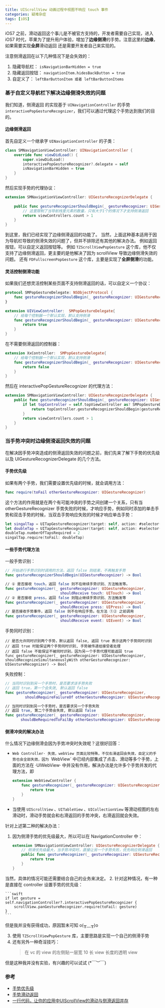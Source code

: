 ```yaml
---
title: UIScrollView 动画过程中视图不响应 touch 事件
categories: 疑难杂症
tags: [iOS]
---
```


iOS7 之前，滑动返回这个事儿是不被官方支持的，开发者需要自己实现，进入 iOS7 时代，苹果为了提升用户体验，增加了**边缘侧滑**的手势。注意这里的**边缘**，如果需要实现**全屏**滑动返回 还是需要开发者自己来实现的。

<!-- more -->

注意侧滑返回在以下几种情况下是会失效的：

1. 隐藏导航栏： `isNavigationBarHidden = true`
2. 隐藏返回按钮： `navigationItem.hidesBackButton = true`
3. 自定义了： `leftBarButtonItem 或者 leftBarButtonItems`

### 基于自定义导航栏下解决边缘侧滑失效的问题

我们知道，侧滑返回 的实现基于 `UINavigationController` 的手势 `interactivePopGestureRecognizer`，我们可以通过代理这个手势达到我们的目的。

#### 边缘侧滑返回

首先自定义一个继承字 `UINavigationController` 的子类：

```swift
class SMNavigationViewController: UINavigationController { 
    override func viewDidLoad() {
        super.viewDidLoad()
        interactivePopGestureRecognizer?.delegate = self
        isNavigationBarHidden = true
    }
}
```

然后实现手势的代理协议：

```swift
extension SMNavigationViewController: UIGestureRecognizerDelegate {
 
    public func gestureRecognizerShouldBegin(_ gestureRecognizer: UIGestureRecognizer) -> Bool {
        // 这里限制了当导航栈里元素的数量，只有大于1个的情况下才支持侧滑返回
        return viewControllers.count > 1
    }
}
```

到这里，我们已经实现了边缘侧滑返回的功能了。
当然，上面这种基本适用于因为导航栏导致的侧滑失效的问题了，但并不排除还有其他的解决办法。
例如返回按钮，可以自定义返回按钮等。
例如 `TZScrollViewPopGesture` 这个库，他不仅支持了边缘侧滑返回，更主要的是他解决了因为 scrollView 导致边缘侧滑失效的问题。
还有 `FDFullscreenPopGesture` 这个库，主要是实现了**全屏侧滑**的功能。

#### 灵活控制侧滑功能

如果我们还想灵活控制某些页面不支持侧滑返回的话，可以自定义一个协议：

```swift
protocol SMPopGestureDelegate: NSObjectProtocol {
    func gestureRecognizerShouldBegin(_ gestureRecognizer: UIGestureRecognizer) -> Bool
}
 
extension UIViewController:  SMPopGestureDelegate{
    // 给每个控制器一个默认实现，默认支持侧滑
    func gestureRecognizerShouldBegin(_ gestureRecognizer: UIGestureRecognizer) -> Bool {
        return true
    }
}
```

在不需要侧滑返回的控制器：

```swift
extension XxController:  SMPopGestureDelegate{
    // 给每个控制器一个默认实现，默认支持侧滑
    func gestureRecognizerShouldBegin(_ gestureRecognizer: UIGestureRecognizer) -> Bool {
        return false
    }
}
```

然后在 interactivePopGestureRecognizer 的代理方法：

```swift
extension SMNavigationViewController: UIGestureRecognizerDelegate {
    public func gestureRecognizerShouldBegin(_ gestureRecognizer: UIGestureRecognizer) -> Bool {
        if let topController = self.topViewController as? SMPopGestureDelegate {
            return topController.gestureRecognizerShouldBegin(gestureRecognizer)
        }
        return viewControllers.count > 1
    }
}
```

### 当手势冲突时边缘侧滑返回失效的问题

在解决因手势冲突造成的侧滑返回失效的问题之前，我们先来了解下手势的优先级以及 UIGestureRecognizerDelegate 的几个方法。

#### 手势优先级

如果有两个手势，我们需要设置优先级的时候，就会调用方法：

```swift
func require(toFail otherGestureRecognizer: UIGestureRecognizer)
```

这个方法的作用就是在两个有可能冲突的手势之间创建一个关系，只有当 otherGestureRecognizer 手势失败的时候，才响应手势，例如同时添加的单击手势和双击手势的时候，当双击手势响应失败的时候才响应单击手势：

```swift
let singalTap = UITapGestureRecognizer(target: self, action: #selector(onSingalTap))
let doubleTap = UITapGestureRecognizer(target: self, action: #selector(onDoubleTap))
doubleTap.numberOfTapsRequired = 2
singalTap.require(toFail: doubleTap)
```

#### 一些手势代理方法

一般手势识别：

```swift
// 开始进行手势识别时调用的方法，返回 false 则结束，不再触发手势
func gestureRecognizerShouldBegin(UIGestureRecognizer) -> Bool 

// ① 是否接收 touch，返回 false 则不在继续手势识别、方法触发等。
func gestureRecognizer(_ gestureRecognizer: UIGestureRecognizer, 
                         shouldReceive touch: UITouch) -> Bool
// ② 是否接收 press，返回 false 则阻止继续手势识别、方法触发等               
func gestureRecognizer(_ gestureRecognizer: UIGestureRecognizer, 
                         shouldReceive press: UIPress) -> Bool
// 是否接收手势事件，返回 false 则不在响应手势。在方法 ①② 之前调用
func gestureRecognizer(_ gestureRecognizer: UIGestureRecognizer, 
                         shouldReceive event: UIEvent) -> Bool
```
手势同时识别：

```
// 是否允许同时识别两个手势，默认返回 false, 返回 true 表示这两个手势同时识别
// 返回 true 时能保证两个手势同时识别, 手势被传递给接受者处理
// 返回 false 不能保证不被同时识别，因为另一个手势代理可能返回 true
func gestureRecognizer(_ gestureRecognizer: UIGestureRecognizer, 
shouldRecognizeSimultaneouslyWith otherGestureRecognizer: UIGestureRecognizer) -> Bool
```

失败控制：

```swift
// 当同时识别到另一个手势时，是否要求该手势失败
// 返回 true，第一个会失效, 默认返回 false
func gestureRecognizer(_ gestureRecognizer: UIGestureRecognizer, 
         shouldRequireFailureOf otherGestureRecognizer: UIGestureRecognizer) -> Bool

// 当同时识别到另一个手势时，是否要求另一个手势失败
// 返回 true, 第二个手势会失效, 默认返回 false
func gestureRecognizer(_ gestureRecognizer: UIGestureRecognizer, 
       shouldBeRequiredToFailBy otherGestureRecognizer: UIGestureRecognizer) -> Bool
```

#### 侧滑冲突的解决办法

什么情况下边缘侧滑会因为手势冲突时失效呢？这很好回答：

* `Web Controller· 失效，webView 页面比较特殊，不仅右滑返回会失效，自定义的手势也会全部失效，因为 `WebView` 中已经内部集成了点击、滑动等多个手势，上面的方法在 ·UIWebView· 中并没有作用，解决办法是允许多个手势并发的代理方法，即

	```swift
	extension WebViewController {
	    func gestureRecognizer(_ gestureRecognizer: UIGestureRecognizer, shouldRecognizeSimultaneouslyWith otherGestureRecognizer: UIGestureRecognizer) -> Bool {
	        return true
	    }
	}
	```
	
* 当使用 `UIScrollView` 、`UITableView` 、`UICollectionView` 等滑动视图的左右滑动时，滑动手势就会和右滑返回的手势冲突，右滑返回就会失效。

针对上述第二种的解决办法：

1. 因为侧滑手势的优先级最大，所以可以在 NavigationController 中：

	```swift
	extension SMNavigationViewController: UIGestureRecognizerDelegate {    
	    // 侧滑优先级最大，当手势冲突时，直接让另一个手势失败，优先响应侧滑返回
	    public func gestureRecognizer(_ gestureRecognizer: UIGestureRecognizer, shouldBeRequiredToFailBy otherGestureRecognizer: UIGestureRecognizer) -> Bool {
	        return true
	    }
	}
	```
当然，具体的情况可能还需要结合自己的业务来决定。
2. 针对这种情况，有一种是直接在 controller 设置手势的优先级：

	```swift
	if let gesture = self.navigationController?.interactivePopGestureRecognizer {
	    scrollView.panGestureRecognizer.require(toFail: gesture)
	}
	```
但是我并没有获得成功，原因暂未可知 o(╥﹏╥)o

3. 使用 `TZScrollViewPopGesture` 库，主要思路是实现一个自己的侧滑手势
4. 还有另外一种奇淫技巧：
	> 在 vc 的 view 的左侧贴一层宽 10 长 view 长度的透明 view 
	
但是这种我并没有实验，有兴趣的可以试试 (*￣︶￣)

### 参考

* [手势优先级](https://www.jianshu.com/p/10f6c8b1844c)
* [手势滑动返回](https://juejin.cn/post/6860656306630590477#heading-2)
* [一行代码，让你的应用中UIScrollView的滑动与侧滑返回并存](https://www.jianshu.com/p/8170fea174da)